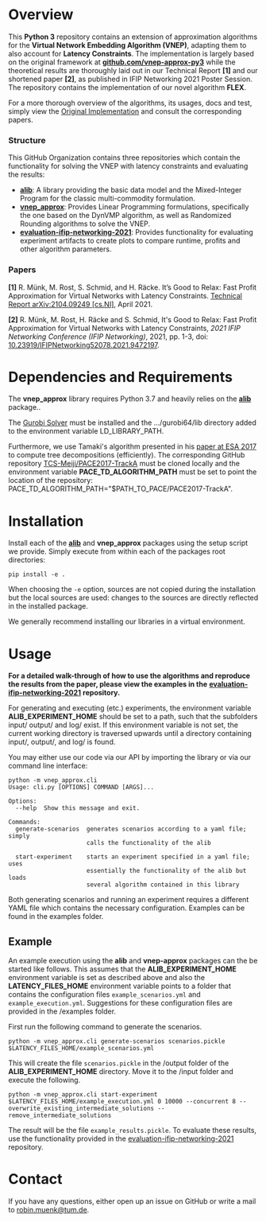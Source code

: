 
# Overview

This **Python 3** repository contains an extension of approximation algorithms for the **Virtual Network Embedding Algorithm (VNEP)**, adapting them to also account for **Latency Constraints**. The implementation is largely based on the original framework at **[github.com/vnep-approx-py3](https://github.com/vnep-approx-py3)** while the theoretical results are thoroughly laid out in our Technical Report **[1]** and our shortened paper **[2]**, as published in IFIP Networking 2021 Poster Session. The repository contains the implementation of our novel algorithm **FLEX**.

For a more thorough overview of the algorithms, its usages, docs and test, simply view the [Original Implementation](https://github.com/vnep-approx-py3) and consult the corresponding papers.

### Structure

This GitHub Organization contains three repositories which contain the functionality for solving the VNEP with latency constraints and evaluating the results: 

- **[alib](https://github.com/vnep-approx-latency/alib)**: A library providing the basic data model and the Mixed-Integer Program for the classic multi-commodity formulation.
- **[vnep_approx](https://github.com/vnep-approx-latency/vnep-approx)**: Provides Linear Programming formulations, specifically the one based on the DynVMP algorithm, as well as Randomized Rounding algorithms to solve the VNEP.
- **[evaluation-ifip-networking-2021](https://github.com/vnep-approx-latency/evaluation-ifip-networking-2021)**: Provides functionality for evaluating experiment artifacts to create plots to compare runtime, profits and other algorithm parameters.

### Papers

**[1]** R. Münk, M. Rost, S. Schmid, and H. Räcke. It’s Good to Relax: Fast Profit Approximation for Virtual Networks with Latency Constraints. [Technical Report arXiv:2104.09249 [cs.NI]](https://arxiv.org/abs/2104.09249), April 2021.

**[2]** R. Münk, M. Rost, H. Räcke and S. Schmid, It's Good to Relax: Fast Profit Approximation for Virtual Networks with Latency Constraints, *2021 IFIP Networking Conference (IFIP Networking)*, 2021, pp. 1-3, doi: [10.23919/IFIPNetworking52078.2021.9472197](https://ieeexplore.ieee.org/document/9472197).


# Dependencies and Requirements

The **vnep_approx** library requires Python 3.7 and heavily relies on the **[alib](https://github.com/vnep-approx-latency/alib)** package..

The [Gurobi Solver](https://www.gurobi.com/) must be installed and the .../gurobi64/lib directory added to the environment variable LD_LIBRARY_PATH.

Furthermore, we use Tamaki's algorithm presented in his [paper at ESA 2017](http://drops.dagstuhl.de/opus/volltexte/2017/7880/pdf/LIPIcs-ESA-2017-68.pdf) to compute tree decompositions (efficiently). The corresponding GitHub repository [TCS-Meiji/PACE2017-TrackA](https://github.com/TCS-Meiji/PACE2017-TrackA) must be cloned locally and the environment variable **PACE_TD_ALGORITHM_PATH** must be set to point the location of the repository: PACE_TD_ALGORITHM_PATH="$PATH_TO_PACE/PACE2017-TrackA".

# Installation

Install each of the **[alib](https://github.com/vnep-approx/alib)** and **vnep_approx** packages using the setup script we provide. Simply execute from within each of the packages root directories: 

```
pip install -e .
```

When choosing the `-e` option, sources are not copied during the installation but the local sources are used: changes to the sources are directly reflected in the installed package.

We generally recommend installing our libraries in a virtual environment.

# Usage

**For a detailed walk-through of how to use the algorithms and reproduce the results from the paper, please view the examples in the** [**evaluation-ifip-networking-2021**](https://github.com/vnep-approx-latency/evaluation-ifip-networking-2021) **repository.**

For generating and executing (etc.) experiments, the environment variable **ALIB_EXPERIMENT_HOME** should be set to a path, such that the subfolders input/ output/ and log/ exist. If this environment variable is not set, the current working directory is traversed upwards until a directory containing input/, output/, and log/ is found.

You may either use our code via our API by importing the library or via our command line interface:

```
python -m vnep_approx.cli                                                                                     
Usage: cli.py [OPTIONS] COMMAND [ARGS]...

Options:
  --help  Show this message and exit.

Commands:
  generate-scenarios  generates scenarios according to a yaml file; simply
                      calls the functionality of the alib

  start-experiment    starts an experiment specified in a yaml file; uses
                      essentially the functionality of the alib but loads
                      several algorithm contained in this library
```

Both generating scenarios and running an experiment requires a different YAML file which contains the necessary configuration. Examples can be found in the examples folder.

## Example 

An example execution using the **alib** and **vnep-approx** packages can the be started like follows. This assumes that the **ALIB_EXPERIMENT_HOME** environment variable is set as described above and also the **LATENCY_FILES_HOME**  environment variable points to a folder that contains the configuration files `example_scenarios.yml` and `example_execution.yml`. Suggestions for these configuration files are provided in the /examples folder. 

First run the following command to generate the scenarios.

````
python -m vnep_approx.cli generate-scenarios scenarios.pickle $LATENCY_FILES_HOME/example_scenarios.yml
````

This will create the file `scenarios.pickle` in the /output folder of the **ALIB_EXPERIMENT_HOME** directory. Move it to the /input folder and execute the following.

````
python -m vnep_approx.cli start-experiment $LATENCY_FILES_HOME/example_execution.yml 0 10000 --concurrent 8 --overwrite_existing_intermediate_solutions --remove_intermediate_solutions
````

The result will be the file `example_results.pickle`. To evaluate these results, use the functionality provided in the  [evaluation-ifip-networking-2021](https://github.com/vnep-approx-latency/evaluation-ifip-networking-2021) repository.

# Contact

If you have any questions, either open up an issue on GitHub or write a mail to [robin.muenk@tum.de](mailto:robin.muenk@tum.de).
